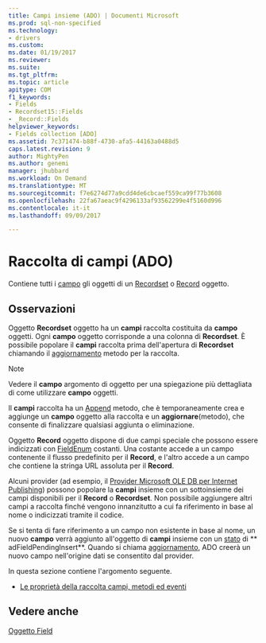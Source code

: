 ```yaml
---
title: Campi insieme (ADO) | Documenti Microsoft
ms.prod: sql-non-specified
ms.technology:
- drivers
ms.custom: 
ms.date: 01/19/2017
ms.reviewer: 
ms.suite: 
ms.tgt_pltfrm: 
ms.topic: article
apitype: COM
f1_keywords:
- Fields
- Recordset15::Fields
- _Record::Fields
helpviewer_keywords:
- Fields collection [ADO]
ms.assetid: 7c371474-b88f-4730-afa5-44163a0488d5
caps.latest.revision: 9
author: MightyPen
ms.author: genemi
manager: jhubbard
ms.workload: On Demand
ms.translationtype: MT
ms.sourcegitcommit: f7e6274d77a9cdd4de6cbcaef559ca99f77b3608
ms.openlocfilehash: 22fa67aeac9f4296133af93562299e4f5160d996
ms.contentlocale: it-it
ms.lasthandoff: 09/09/2017

---
```

# <a name="fields-collection-ado"></a>Raccolta di campi (ADO)
Contiene tutti i [campo](../../../ado/reference/ado-api/field-object.md) gli oggetti di un [Recordset](../../../ado/reference/ado-api/recordset-object-ado.md) o [Record](../../../ado/reference/ado-api/record-object-ado.md) oggetto.  
  
## <a name="remarks"></a>Osservazioni  
 Oggetto **Recordset** oggetto ha un **campi** raccolta costituita da **campo** oggetti. Ogni **campo** oggetto corrisponde a una colonna di **Recordset**. È possibile popolare il **campi** raccolta prima dell'apertura di **Recordset** chiamando il [aggiornamento](../../../ado/reference/ado-api/refresh-method-ado.md) metodo per la raccolta.  
  
> [!NOTE]
>  Vedere il **campo** argomento di oggetto per una spiegazione più dettagliata di come utilizzare **campo** oggetti.  
  
 Il **campi** raccolta ha un [Append](../../../ado/reference/ado-api/append-method-ado.md) metodo, che è temporaneamente crea e aggiunge un **campo** oggetto alla raccolta e un **aggiornare**(metodo), che consente di finalizzare qualsiasi aggiunta o eliminazione.  
  
 Oggetto **Record** oggetto dispone di due campi speciale che possono essere indicizzati con [FieldEnum](../../../ado/reference/ado-api/fieldenum.md) costanti. Una costante accede a un campo contenente il flusso predefinito per il **Record**, e l'altro accede a un campo che contiene la stringa URL assoluta per il **Record**.  
  
 Alcuni provider (ad esempio, il [Provider Microsoft OLE DB per Internet Publishing](../../../ado/guide/appendixes/microsoft-ole-db-provider-for-internet-publishing.md)) possono popolare la **campi** insieme con un sottoinsieme dei campi disponibili per il **Record** o **Recordset**. Non possibile aggiungere altri campi a raccolta finché vengono innanzitutto a cui fa riferimento in base al nome o indicizzati tramite il codice.  
  
 Se si tenta di fare riferimento a un campo non esistente in base al nome, un nuovo **campo** verrà aggiunto all'oggetto di **campi** insieme con un [stato](../../../ado/reference/ado-api/status-property-ado-field.md) di ** adFieldPendingInsert**. Quando si chiama [aggiornamento](../../../ado/reference/ado-api/update-method.md), ADO creerà un nuovo campo nell'origine dati se consentito dal provider.  
  
 In questa sezione contiene l'argomento seguente.  
  
-   [Le proprietà della raccolta campi, metodi ed eventi](../../../ado/reference/ado-api/fields-collection-properties-methods-and-events.md)  
  
## <a name="see-also"></a>Vedere anche  
 [Oggetto Field](../../../ado/reference/ado-api/field-object.md)

